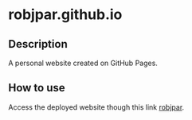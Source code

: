 # robjpar.github.io
## Description
A personal website created on GitHub Pages.

## How to use
Access the deployed website though this link [robjpar](https://robjpar.github.io).